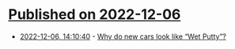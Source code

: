 # [Published on 2022-12-06](index.md)

* [2022-12-06, 14:10:40](https://news.ycombinator.com/item?id=33880005) - [Why do new cars look like “Wet Putty”?](https://www.blackbirdspyplane.com/p/why-do-new-cars-look-like-this)
